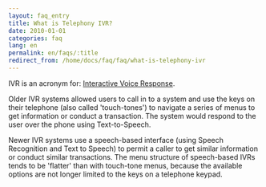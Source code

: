 ```yaml
---
layout: faq_entry
title: What is Telephony IVR?
date: 2010-01-01
categories: faq
lang: en
permalink: en/faqs/:title
redirect_from: /home/docs/faq/faq/what-is-telephony-ivr
---
```

IVR is an acronym for: [Interactive Voice Response](http://en.wikipedia.org/wiki/Interactive_Voice_Response).

Older IVR systems allowed users to call in to a system and use the keys on their telephone (also called 'touch-tones') to navigate a series of menus to get information or conduct a transaction.  The system would respond to the user over the phone using Text-to-Speech.

Newer IVR systems use a speech-based interface (using Speech Recognition and Text to Speech) to permit a caller to get similar information or conduct similar transactions.  The menu structure of speech-based IVRs tends to be 'flatter' than with touch-tone menus, because the available options are not longer limited to the keys on a telephone keypad.
